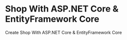 # Shop With ASP.NET Core & EntityFramework Core
Create Shop With ASP.NET Core & EntityFramework Core
